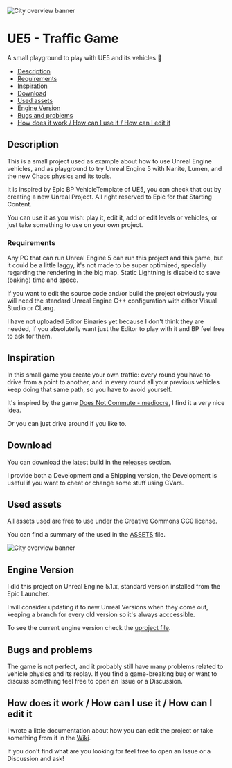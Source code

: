 ![City overview banner](Images/Banner.png)

# UE5 - Traffic Game

A small playground to play with UE5 and its vehicles 🚗

- [Description](#description)
- [Requirements](#requirements)
- [Inspiration](#inspiration)
- [Download](#download)
- [Used assets](#used-assets)
- [Engine Version](#engine-version)
- [Bugs and problems](#bugs-and-problems)
- [How does it work / How can I use it / How can I edit it](#how-does-it-work--how-can-i-use-it--how-can-i-edit-it)

## Description

This is a small project used as example about how to use Unreal Engine vehicles, and as playground to try Unreal Engine 5 with Nanite, Lumen, and the new Chaos physics and its tools.

It is inspired by Epic BP VehicleTemplate of UE5, you can check that out by creating a new Unreal Project. All right reserved to Epic for that Starting Content.

You can use it as you wish: play it, edit it, add or edit levels or vehicles, or just take something to use on your own project.

### Requirements

Any PC that can run Unreal Engine 5 can run this project and this game, but it could be a little laggy, it's not made to be super optimized, specially regarding the rendering in the big map. Static Lightning is disabeld to save (baking) time and space.

If you want to edit the source code and/or build the project obviously you will need the standard Unreal Engine C++ configuration with either Visual Studio or CLang.

I have not uploaded Editor Binaries yet because I don't think they are needed, if you absolutelly want just the Editor to play with it and BP feel free to ask for them.

## Inspiration

In this small game you create your own traffic: every round you have to drive from a point to another, and in every round all your previous vehicles keep doing that same path, so you have to avoid yourself.

It's inspired by the game [Does Not Commute - mediocre](https://www.mediocre.se/commute/), I find it a very nice idea.

Or you can just drive around if you like to.

## Download

You can download the latest build in the [releases](https://github.com/ScrappyCocco/UETrafficGame/releases) section.

I provide both a Development and a Shipping version, the Development is useful if you want to cheat or change some stuff using CVars.

## Used assets

All assets used are free to use under the Creative Commons CC0 license.

You can find a summary of the used in the [ASSETS](ASSETS.md) file.

![City overview banner](Images/Vehicles.png)

## Engine Version

I did this project on Unreal Engine 5.1.x, standard version installed from the Epic Launcher.

I will consider updating it to new Unreal Versions when they come out, keeping a branch for every old version so it's always acccessible.

To see the current engine version check the [uproject file](TrafficGame/TrafficGame.uproject).

## Bugs and problems

The game is not perfect, and it probably still have many problems related to vehicle physics and its replay. If you find a game-breaking bug or want to discuss something feel free to open an Issue or a Discussion.

## How does it work / How can I use it / How can I edit it

I wrote a little documentation about how you can edit the project or take something from it in the [Wiki](https://github.com/ScrappyCocco/UETrafficGame/wiki).

If you don't find what are you looking for feel free to open an Issue or a Discussion and ask!
